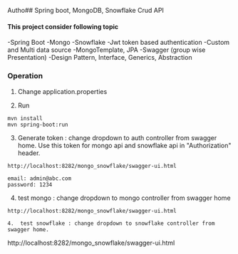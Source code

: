 Autho## Spring boot, MongoDB, Snowflake Crud API
#### This project consider following topic 
-Spring Boot
-Mongo
-Snowflake
-Jwt token based authentication
-Custom and Multi data source
-MongoTemplate, JPA
-Swagger (group wise Presentation) 
-Design Pattern, Interface, Generics, Abstraction

### Operation

1. Change application.properties

2. Run
```
mvn install 
mvn spring-boot:run
```
3. Generate token : change dropdown to auth controller from swagger home. Use this token for mongo api and snowflake api in "Authorization"  header.

```
http://localhost:8282/mongo_snowflake/swagger-ui.html

email: admin@abc.com
password: 1234

```

4. test mongo : change dropdown to mongo controller from swagger home 

```
http://localhost:8282/mongo_snowflake/swagger-ui.html

4.  test snowflake : change dropdown to snowflake controller from swagger home.  

```
http://localhost:8282/mongo_snowflake/swagger-ui.html
